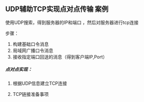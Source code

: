 ## UDP辅助TCP实现点对点传输 案例

 使用UDP搜索，得到服务器的IP和端口
 ，然后对服务器进行tcp连接

 步骤：
 1. 构建基础口令消息
 2. 局域网广播口令消息
 3. 接收指定端口回送的消息（得到客户端IP,Port）

#####  点对点实现：

1. 根据UDP信息建立TCP连接

2. TCP链接准备事项